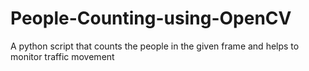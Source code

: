 # People-Counting-using-OpenCV
A python script that counts the people in the given frame and helps to monitor traffic movement
